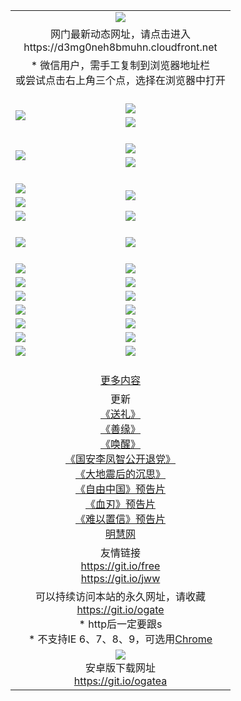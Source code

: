 ﻿<table>
  <tr></tr>
  <tr><td colspan=2 align=center><img src="https://cloud.githubusercontent.com/assets/11880933/13434984/f430fae2-e012-11e5-814f-c2df1e82b247.jpg" /></td></tr>
  <tr><td colspan=2 align=center>网门最新动态网址，请点击进入
<br>https://d3mg0neh8bmuhn.cloudfront.net
    </td>
  </tr>
  <tr>
    <td colspan=2 align=center>* 微信用户，需手工复制到浏览器地址栏<br>或尝试点击右上角三个点，选择在浏览器中打开
    <!--br>* IE6打开动态网址须在选项中勾选TLS 1.0--></td>
  </tr>
  <tr height="20">
  <tr>
    <td rowspan=2><a href="https://d3mg0neh8bmuhn.cloudfront.net/ogUP.aspx?name=11DKC.mp4&list=11DKC" target="_blank"><img src="https://d3mg0neh8bmuhn.cloudfront.net/Up/11DKC1.jpg" /></a></td> 
    <td><div><a href="https://d3mg0neh8bmuhn.cloudfront.net/ogUP.aspx?name=LRWS.mp4&list=LRWS" target="_blank"><img src="https://d3mg0neh8bmuhn.cloudfront.net/Up/LRWS.jpg" /></a></td>
   </tr>
  <tr>
    <td><a href="https://d3mg0neh8bmuhn.cloudfront.net/ogNiceVedio.aspx" target="_blank"><img src="https://d3mg0neh8bmuhn.cloudfront.net/Up/11TGKDY.jpg" /></a></td>
  </tr>
  <tr height="20">
  <tr>
    <td rowspan=2><a href="https://d3mg0neh8bmuhn.cloudfront.net/ogUP.aspx?name=4EE/DJ.mp4&list=4EEDJ" target="_blank"><img src="https://d3mg0neh8bmuhn.cloudfront.net/Up/4EE/DJ140.jpg"/></a></td>
    <td><a href="https://d3mg0neh8bmuhn.cloudfront.net/ogUP.aspx?name=4EE/ZG.mp4&list=4EEZG" target="_blank"><img src="https://d3mg0neh8bmuhn.cloudfront.net/Up/4EE/ZG0.jpg"/></a></td>
    <!--td><a href="https://d3mg0neh8bmuhn.cloudfront.net/ogUP.aspx?name=4EE/QQ.mp4&list=4EEQQ" target="_blank"><img src="https://d3mg0neh8bmuhn.cloudfront.net/Up/4EE/QQ0.jpg"/></a></td>
    <td><a href="https://d3mg0neh8bmuhn.cloudfront.net/ogUP.aspx?name=4EE/HQ.mp4&list=4EEHQ" target="_blank"><img src="https://d3mg0neh8bmuhn.cloudfront.net/Up/4EE/HQ0.jpg"/></a></td-->
  </tr>
  <tr>
    <td><a href="https://d3mg0neh8bmuhn.cloudfront.net/onCO.aspx?list=XWPL&mode=m" target="_blank"><img src="https://d3mg0neh8bmuhn.cloudfront.net/Up/0WZTT.jpg" /></a></td> 
  </tr>
  <tr height="20">
  <tr>
    <td><a href="https://d3mg0neh8bmuhn.cloudfront.net/ogUP.aspx?name=JQR.mp4&count=2" target="_blank"><img src="https://d3mg0neh8bmuhn.cloudfront.net/Up/JQR.jpg" /></a></td>   
    <td rowspan=2><a href="https://d3mg0neh8bmuhn.cloudfront.net/ogUP.aspx?name=JP.mp4&count=9" target="_blank"><img src="https://d3mg0neh8bmuhn.cloudfront.net/Up/JP.jpg" /></td>
  </tr>
  <tr>
    <td><a href="https://d3mg0neh8bmuhn.cloudfront.net/ogUP.aspx?name=WH.mp4" target="_blank"><img src="https://d3mg0neh8bmuhn.cloudfront.net/Up/WH.jpg" /></a></td>
  </tr>
  <tr>
    <td><a href="https://d3mg0neh8bmuhn.cloudfront.net/ogUP.aspx?name=SSZJ.mp4&list=SSZJ" target="_blank"><img src="https://d3mg0neh8bmuhn.cloudfront.net/Up/SSZJ.jpg" /></a></td>
    <td><a href="https://d3mg0neh8bmuhn.cloudfront.net/ogUP.aspx?name=WLSH.mp4&count=2" target="_blank"><img src="https://d3mg0neh8bmuhn.cloudfront.net/Up/WLSH.jpg" /></a</td>
  </tr>
  <tr height="20">
  <tr>
    <td><a href="https://d3mg0neh8bmuhn.cloudfront.net/ogUP.aspx?name=ZY.mp4&count=2015|16" target="_blank"><img src="https://d3mg0neh8bmuhn.cloudfront.net/Up/ZY.jpg" /></a</td>
    <td><a href="https://d3mg0neh8bmuhn.cloudfront.net/ogUP.aspx?name=XTFY.mp4&count=B|2,A|24" target="_blank"><img src="https://d3mg0neh8bmuhn.cloudfront.net/Up/XTFY.jpg" /></a></td>
  </tr>
  <tr height="20">
  </tr>
  <!--tr>
    <td><a href="https://d3mg0neh8bmuhn.cloudfront.net/ogUP.aspx?name=4EE/GX.mp4&list=4EEGX" target="_blank"><img src="https://d3mg0neh8bmuhn.cloudfront.net/Up/4EE/GX0.jpg"/></a></td>
    <td><a href="https://d3mg0neh8bmuhn.cloudfront.net/ogUP.aspx?name=4EE/HD.mp4&list=4EEHD" target="_blank"><img src="https://d3mg0neh8bmuhn.cloudfront.net/Up/4EE/HD0.jpg"/></a></td>
  </tr>
  <tr>
    <td><a href="https://d3mg0neh8bmuhn.cloudfront.net/ogUP.aspx?name=4EE/TX.mp4&list=4EETX" target="_blank"><img src="https://d3mg0neh8bmuhn.cloudfront.net/Up/4EE/TX0.jpg"/></a></td>
    <td><a href="https://d3mg0neh8bmuhn.cloudfront.net/ogUP.aspx?name=4EE/WZ.mp4&list=4EEWZ" target="_blank"><img src="https://d3mg0neh8bmuhn.cloudfront.net/Up/4EE/WZ0.jpg"/></a></td>
  </tr-->
  <tr>
    <td><a href="https://d3mg0neh8bmuhn.cloudfront.net/onUP.aspx?name=https://d1ni6yqhqrtjo7.cloudfront.net/" target="_blank"><img src="https://d3mg0neh8bmuhn.cloudfront.net/Up/0DTW.jpg"/></a></td>
    <td><a href="https://d3mg0neh8bmuhn.cloudfront.net/onUP.aspx?name=https://d240ns8up8earz.cloudfront.net/acenter/" target="_blank"><img src="https://d3mg0neh8bmuhn.cloudfront.net/Up/0TDW.jpg" /></a></td>
  </tr>
  <tr>
    <td><a href="https://d3mg0neh8bmuhn.cloudfront.net/onUP.aspx?name=https://d4508d6vomz2p.cloudfront.net/gb/nsc413.htm" target="_blank"><img src="https://d3mg0neh8bmuhn.cloudfront.net/Up/0DJY.jpg" /></a></td>
    <td><a href="https://d3mg0neh8bmuhn.cloudfront.net/onUP.aspx?name=https://d4apjbhkuxer1.cloudfront.net/xtr/gb/prog204.html" target="_blank"><img src="https://d3mg0neh8bmuhn.cloudfront.net/Up/0XTR.jpg" /></a></td>
  </tr>
  <tr>
    <td><a href="https://d3mg0neh8bmuhn.cloudfront.net/onUP.aspx?name=https://d3aj00iefsmfgc.cloudfront.net/" target="_blank"><img src="https://d3mg0neh8bmuhn.cloudfront.net/Up/0MHW.jpg" /></a></td>
    <td><a href="https://d3mg0neh8bmuhn.cloudfront.net/onUP.aspx?name=https://d20wz7qt14x5d2.cloudfront.net/" target="_blank"><img src="https://d3mg0neh8bmuhn.cloudfront.net/Up/0ZJW.jpg" /></a></td>
  </tr>
  <tr>
    <td><a href="https://d3mg0neh8bmuhn.cloudfront.net/ogUP.aspx?name=0FG.zip" target="_blank"><img src="https://d3mg0neh8bmuhn.cloudfront.net/Up/0FG.jpg" /></a></td>
    <td><a href="https://d3mg0neh8bmuhn.cloudfront.net/ogUP.aspx?name=0FGA.apk" target="_blank"><img src="https://d3mg0neh8bmuhn.cloudfront.net/Up/0FGA.jpg" /></a></td>
  </tr>
  <tr>
    <td><a href="https://d3mg0neh8bmuhn.cloudfront.net/ogUP.aspx?name=0U.zip" target="_blank"><img src="https://d3mg0neh8bmuhn.cloudfront.net/Up/0U.jpg" /></a></td>
    <td><a href="https://d3mg0neh8bmuhn.cloudfront.net/ogUP.aspx?name=0UA.apk" target="_blank"><img src="https://d3mg0neh8bmuhn.cloudfront.net/Up/0UA.jpg" /></a></td>
  </tr>
  <tr>
    <td><a href="https://d3mg0neh8bmuhn.cloudfront.net/ogUP.aspx?name=0iPPOTV.zip" target="_blank"><img src="https://d3mg0neh8bmuhn.cloudfront.net/Up/0iPPOTV.jpg" /></a></td>
    <td><a href="https://d3mg0neh8bmuhn.cloudfront.net/ogUP.aspx?name=0iNTD.apk" target="_blank"><img src="https://d3mg0neh8bmuhn.cloudfront.net/Up/0iNTD.jpg" /></a></td>
  </tr>
  <!--tr>
    <td><a href="https://d3mg0neh8bmuhn.cloudfront.net/ogNice.aspx" target="_blank"><img src="https://d3mg0neh8bmuhn.cloudfront.net/Up/0WCYY.jpg" /></a></td>
    <td><a href="https://d3mg0neh8bmuhn.cloudfront.net/onCO.aspx?list=XWPL&mode=m" target="_blank"><img src="https://d3mg0neh8bmuhn.cloudfront.net/Up/0WZTT.jpg" /></a></td> 
  </tr-->
  <tr>
    <td><a href="https://d3mg0neh8bmuhn.cloudfront.net/ogDY.aspx" target="_blank"><img src="https://d3mg0neh8bmuhn.cloudfront.net/Up/0FK.jpg" /></a></td>
    <td><a href="https://d3mg0neh8bmuhn.cloudfront.net/ogST.aspx" target="_blank"><img src="https://d3mg0neh8bmuhn.cloudfront.net/Up/0ST.jpg" /></a></td> 
  </tr>
  <tr height="20">
  <tr>
    <td colspan=2 align=center><a href="https://d3mg0neh8bmuhn.cloudfront.net/ogNice.aspx">更多内容</a>
    </td>
  </tr>
  <tr>
    <td colspan=2 align=center>更新<br>
      <a href="https://d3mg0neh8bmuhn.cloudfront.net/ogUP.aspx?name=4ESL.mp4" target="_blank">《送礼》</a><br>
      <a href="https://d3mg0neh8bmuhn.cloudfront.net/ogUP.aspx?name=4ESY.mp4" target="_blank">《善缘》</a><br>
      <a href="https://d3mg0neh8bmuhn.cloudfront.net/ogUP.aspx?name=4EHX.mp4" target="_blank">《唤醒》</a><br>
      <a href="https://d3mg0neh8bmuhn.cloudfront.net/ogUP.aspx?name=4LFZ.mp4" target="_blank">《国安李凤智公开退党》</a><br>
      <a href="https://d3mg0neh8bmuhn.cloudfront.net/ogUP.aspx?name=4DDZHDCS.mp4" target="_blank">《大地震后的沉思》</a><br>
      <a href="https://d3mg0neh8bmuhn.cloudfront.net/ogUP.aspx?name=11ZYZG0.mp4" target="_blank">《自由中国》预告片</a><br>
      <a href="https://d3mg0neh8bmuhn.cloudfront.net/ogUP.aspx?name=11XR.mp4" target="_blank">《血刃》预告片</a><br>
      <a href="https://d3mg0neh8bmuhn.cloudfront.net/ogUP.aspx?name=11NYZX.mp4&count=2" target="_blank">《难以置信》预告片</a><br>
      <a href="https://d3mg0neh8bmuhn.cloudfront.net/onUP.aspx?name=https://www.minghui.org/" target="_blank">明慧网</a>
    </td>
  </tr>
  <tr>
    <td colspan=2 align=center>友情链接<br>
      <a href="https://git.io/free" target="_blank">https://git.io/free</a><br>
      <a href="https://git.io/jww" target="_blank">https://git.io/jww</a>
    </td>
  </tr>
  <tr>
    <td colspan=2 align=center>可以持续访问本站的永久网址，请收藏<br/><a href="https://git.io/ogate" target="_blank">https://git.io/ogate</a><br/>* http后一定要跟s<br/>* 不支持IE 6、7、8、9，可选用<a href="https://d3mg0neh8bmuhn.cloudfront.net/ogUP.aspx?name=0ChromePortable.zip">Chrome</a></td>
  </tr>
  <tr>
    <td colspan=2 align=center><a href="https://d3mg0neh8bmuhn.cloudfront.net/ogUP.aspx?name=0oGate.apk" target="_blank"><img src="https://cloud.githubusercontent.com/assets/11880933/13720399/75e143ee-e842-11e5-9f0a-1421f423c80f.jpg" /></a><br>安卓版下载网址<br><a href="https://git.io/ogatea">https://git.io/ogatea</a></td>
  </tr>
  <!--tr>
    <td colspan=2 align=center>可能失效的动态网址
    </td>
  </tr-->
</table>
